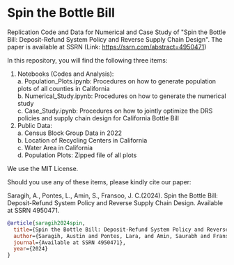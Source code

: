 # Spin the Bottle Bill
Replication Code and Data for Numerical and Case Study of "Spin the Bottle Bill: Deposit-Refund System Policy and Reverse Supply Chain Design". The paper is available at SSRN (Link: https://ssrn.com/abstract=4950471)


In this repository, you will find the following three items:
1. Notebooks (Codes and Analysis):  
     a. Population_Plots.ipynb: Procedures on how to generate population plots of all counties in California  
     b. Numerical_Study.ipynb: Procedures on how to generate the numerical study  
     c. Case_Study.ipynb: Procedures on how to jointly optimize the DRS policies and supply chain design for California Bottle Bill  
2. Public Data:  
     a. Census Block Group Data in 2022  
     b. Location of Recycling Centers in California  
     c. Water Area in California  
     d. Population Plots: Zipped file of all plots


We use the MIT License.

Should you use any of these items, please kindly cite our paper:

Saragih, A., Pontes, L., Amin, S., Fransoo, J. C.(2024). Spin the Bottle Bill: Deposit-Refund System Policy and Reverse Supply Chain Design. Available at SSRN 4950471.

```bibtex
@article{saragih2024spin,
  title={Spin the Bottle Bill: Deposit-Refund System Policy and Reverse Supply Chain Design},
  author={Saragih, Austin and Pontes, Lara, and Amin, Saurabh and Fransoo, Jan C},
  journal={Available at SSRN 4950471},
  year={2024}
}
